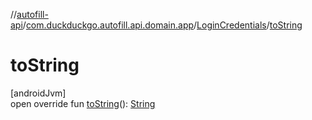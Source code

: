 //[autofill-api](../../../index.md)/[com.duckduckgo.autofill.api.domain.app](../index.md)/[LoginCredentials](index.md)/[toString](to-string.md)

# toString

[androidJvm]\
open override fun [toString](to-string.md)(): [String](https://kotlinlang.org/api/latest/jvm/stdlib/kotlin/-string/index.html)
